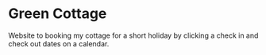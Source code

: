 # Green Cottage
Website to booking my cottage for a short holiday by clicking a check in and check out dates on a calendar. 
